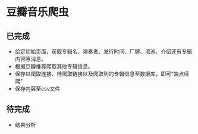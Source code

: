 # 豆瓣音乐爬虫

## 已完成
* 给定初始页面，获取专辑名、演奏者、发行时间、厂牌、流派、介绍还有专辑内容等消息。
* 根据豆瓣推荐爬取其他专辑信息。
* 保存以爬取连接、待爬取链接以及爬取到的专辑信息至数据库，即可“端点续爬”
* 保存内容至csv文件

## 待完成
* 结果分析